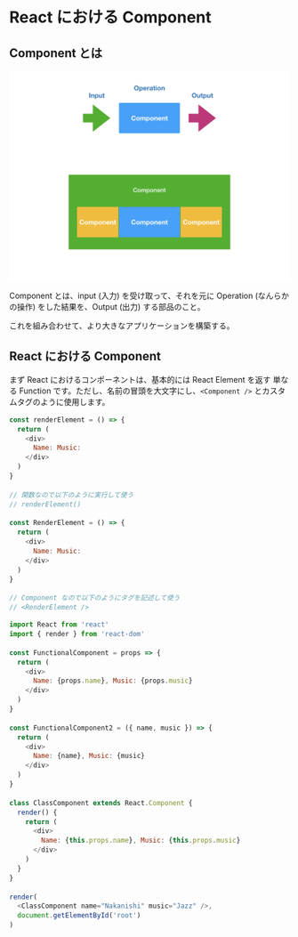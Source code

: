 # React における Component

## Component とは

![](/assets/react-component.001.png)

Component とは、input (入力) を受け取って、それを元に Operation (なんらかの操作) をした結果を、Output (出力) する部品のこと。

これを組み合わせて、より大きなアプリケーションを構築する。

## React における Component

まず React におけるコンポーネントは、基本的には React Element を返す 単なる  Function です。ただし、名前の冒頭を大文字にし、`<Component />` とカスタムタグのように使用します。

```js
const renderElement = () => {
  return (
    <div>
      Name: Music:
    </div>
  )
}

// 関数なので以下のように実行して使う
// renderElement()

const RenderElement = () => {
  return (
    <div>
      Name: Music:
    </div>
  )
}

// Component なので以下のようにタグを記述して使う
// <RenderElement />
```


```js
import React from 'react'
import { render } from 'react-dom'

const FunctionalComponent = props => {
  return (
    <div>
      Name: {props.name}, Music: {props.music}
    </div>
  )
}

const FunctionalComponent2 = ({ name, music }) => {
  return (
    <div>
      Name: {name}, Music: {music}
    </div>
  )
}

class ClassComponent extends React.Component {
  render() {
    return (
      <div>
        Name: {this.props.name}, Music: {this.props.music}
      </div>
    )
  }
}

render(
  <ClassComponent name="Nakanishi" music="Jazz" />,
  document.getElementById('root')
)
```

